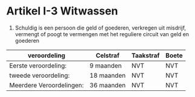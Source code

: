 # Artikel I-3 Witwassen

1. Schuldig is een persoon die geld of goederen, verkregen uit misdrijf, vermengt of poogt te vermengen met het reguliere circuit van geld en goederen

| veroordeling | Celstraf    | Taakstraf                     | Boete |
| ----------- | -------------| ------------------------------------ | ------------ |
| Eerste veroordeling: |   9 maanden    | NVT | NVT  |
| tweede veroordeling:     | 18 maanden | NVT | NVT  |
| Meerdere Veroordelingen:|  36 maanden | NVT | NVT  |